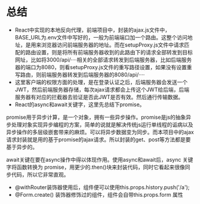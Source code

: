 # 总结
- React中实现的本地反向代理，前端项目中，封装的ajax.js文件中，BASE_URL为.env文件中写好的，一般为前端端口加一个路由。这整个访问地址，是用来浏览器访问前端服务器的地址。而在setupProxy.js文件中请求匹配的路由设置，则是将所有前端服务器收到的此路由下的请求全部转发到目标网址，比如将3000/api/····相关的全部请求转发到后端服务器，比如后端服务器的端口为8080，则看setupProxy.js文件的重写路径设置，如果没有设置重写路由，则前端服务器转发到后端服务器的8080/api/····
- 这里客户端的权限方面的处理，是在登录认证之后，后端服务器会发送一个JWT，然后前端服务器存储，每次ajax请求都会上传这个JWT给后端，后端服务器有对应的拦截器去验证是否此JWT是否有效。然后通行传输数据。
- React的async和await关键字，这里先总结下promise。

promise用于异步计算，是一个对象，拥有一些异步操作。promise是js的抽象异步处理对象实现异步编程的方案，简单的说就是解决传统js运行单线程的诟病以及异步操作的多层级嵌套带来的麻烦。可以将异步数据变为同步。而本项目中的ajax请求封装就是用的基于promise的ajax请求。所以封装的get、post等方法都是要基于异步的。

await关键在要在async操作中得以体现作用。使用async和await后，async 关键字将函数转换为 promise，用更少的.then()块来封装代码，同时它看起来很像同步代码，所以它非常直观。
- @withRouter装饰器使用后，组件便可以使用this.props.history.push('/a');
- @Form.create() 装饰器修饰过的组件，组件会自带this.props.form 属性
